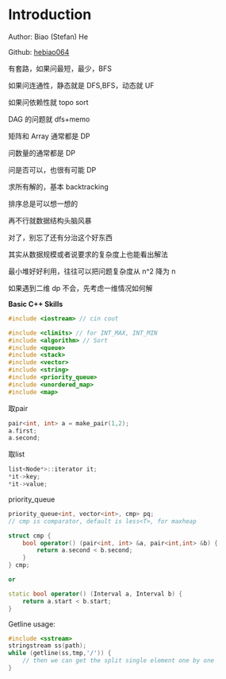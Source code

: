 # Introduction

Author: Biao \(Stefan\) He

Github: [hebiao064](https://github.com/hebiao064)

有套路，如果问最短，最少，BFS

如果问连通性，静态就是 DFS,BFS，动态就 UF

如果问依赖性就 topo sort

DAG 的问题就 dfs+memo

矩阵和 Array 通常都是 DP

问数量的通常都是 DP

问是否可以，也很有可能 DP

求所有解的，基本 backtracking

排序总是可以想一想的

再不行就数据结构头脑风暴

对了，别忘了还有分治这个好东西

其实从数据规模或者说要求的复杂度上也能看出解法

最小堆好好利用，往往可以把问题复杂度从 n^2 降为 n

如果遇到二维 dp 不会，先考虑一维情况如何解

**Basic C++ Skills**

```cpp
#include <iostream> // cin cout
```

```cpp
#include <climits> // for INT_MAX, INT_MIN
#include <algorithm> // Sort
#include <queue>
#include <stack>
#include <vector>
#include <string>
#include <priority_queue>
#include <unordered_map>
#include <map>
```

取pair

```cpp
pair<int, int> a = make_pair(1,2);
a.first;
a.second;
```

取list

```cpp
list<Node*>::iterator it;
*it->key;
*it->value;
```

priority\_queue

```cpp
priority_queue<int, vector<int>, cmp> pq;
// cmp is comparator, default is less<T>, for maxheap

struct cmp {
    bool operator() (pair<int, int> &a, pair<int,int> &b) {
        return a.second < b.second;
    }
} cmp;

or

static bool operator() (Interval a, Interval b) {
    return a.start < b.start;
}
```

Getline usage:

```cpp
#include <sstream>
stringstream ss(path);
while (getline(ss,tmp,'/')) {
    // then we can get the split single element one by one
}
```



